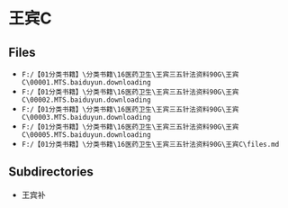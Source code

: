 # 王宾C

## Files

- `F:/【01分类书籍】\分类书籍\16医药卫生\王宾三五针法资料90G\王宾C\00001.MTS.baiduyun.downloading`
- `F:/【01分类书籍】\分类书籍\16医药卫生\王宾三五针法资料90G\王宾C\00002.MTS.baiduyun.downloading`
- `F:/【01分类书籍】\分类书籍\16医药卫生\王宾三五针法资料90G\王宾C\00003.MTS.baiduyun.downloading`
- `F:/【01分类书籍】\分类书籍\16医药卫生\王宾三五针法资料90G\王宾C\00005.MTS.baiduyun.downloading`
- `F:/【01分类书籍】\分类书籍\16医药卫生\王宾三五针法资料90G\王宾C\files.md`

## Subdirectories

- 王宾补
